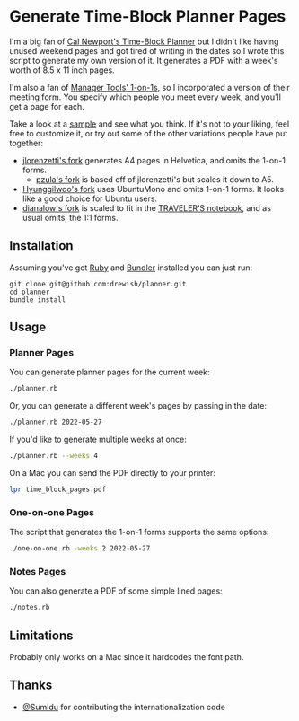 # Generate Time-Block Planner Pages

I'm a big fan of [Cal Newport's Time-Block Planner](https://www.timeblockplanner.com) 
but I didn't like having unused weekend pages and got tired of writing in the 
dates so I wrote this script to generate my own version of it. It generates a 
PDF with a week's worth of 8.5 x 11 inch pages.

I'm also a fan of [Manager Tools' 1-on-1s](https://www.manager-tools.com/map-universe/one-ones),
so I incorporated a version of their meeting form. You specify which people you 
meet every week, and you'll get a page for each.

Take a look at a [sample](sample.pdf) and see what you think. If it's not to 
your liking, feel free to customize it, or try out some of the other variations people have put together:
- [jlorenzetti's fork](https://github.com/jlorenzetti/planner) generates A4 
pages in Helvetica, and omits the 1-on-1 forms.
  - [pzula's fork](https://github.com/pzula/planner) is based off of jlorenzetti's but scales it down to A5.
- [Hyunggilwoo's fork](https://github.com/Hyunggilwoo/planner) uses UbuntuMono
and omits 1-on-1 forms. It looks like a good choice for Ubuntu users.
- [dianalow's fork](https://github.com/dianalow/time-block-planner) is scaled to fit in the [TRAVELER’S notebook](https://travelerscompanyusa.com/travelers-notebook-story/), and as usual omits, the 1:1 forms.

## Installation

Assuming you've got [Ruby](http://www.ruby-lang.org/en/) and [Bundler](https://bundler.io)
installed you can just run:
```
git clone git@github.com:drewish/planner.git
cd planner
bundle install
```

## Usage

### Planner Pages

You can generate planner pages for the current week:
```sh
./planner.rb
```

Or, you can generate a different week's pages by passing in the date:
```sh
./planner.rb 2022-05-27
```

If you'd like to generate multiple weeks at once:
```sh
./planner.rb --weeks 4
```

On a Mac you can send the PDF directly to your printer:
```sh
lpr time_block_pages.pdf
```

### One-on-one Pages

The script that generates the 1-on-1 forms supports the same options:
```sh
./one-on-one.rb -weeks 2 2022-05-27
```

### Notes Pages

You can also generate a PDF of some simple lined pages:
```sh
./notes.rb
```

## Limitations

Probably only works on a Mac since it hardcodes the font path.

## Thanks

- [@Sumidu](https://github.com/Sumidu) for contributing the internationalization code